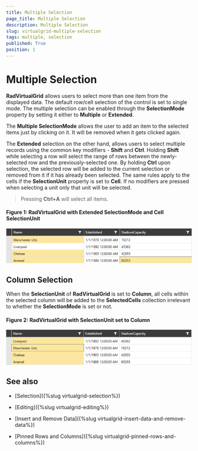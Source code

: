 ```yaml
---
title: Multiple Selection
page_title: Multiple Selection
description: Multiple Selection
slug: virtualgrid-multiple-selection
tags: multiple, selection
published: True
position: 1
---
```


# Multiple Selection

__RadVirtualGrid__ allows users to select more than one item from the displayed data. The default row/cell selection of the control is set to single mode. The multiple selection can be enabled through the __SelectionMode__ property by setting it either to __Multiple__ or __Extended__.

The __Multiple SelectionMode__ allows the user to add an item to the selected items just by clicking on it. It will be removed when it gets clicked again.

The __Extended__ selection on the other hand, allows users to select multiple records using the common key modifiers - __Shift__ and __Ctrl__. Holding __Shift__ while selecting a row will select the range of rows between the newly-selected row and the previously-selected one. By holding __Ctrl__ upon selection, the selected row will be added to the current selection or removed from it if it has already been selected. The same rules apply to the cells if the __SelectionUnit__ property is set to __Cell__. If no modifiers are pressed when selecting a unit only that unit will be selected. 

> Pressing __Ctrl+A__ will select all items.

#### __Figure 1: RadVirtualGrid with Extended SelectionMode and Cell SelectionUnit__
![RadVirtualGrid with Extended SelectionMode and Cell SelectionUnit](images/RadVirtualGrid_Selection_01.png)

## Column Selection

When the __SelectionUnit__ of __RadVirtualGrid__ is set to __Column__, all cells within the selected column will be added to the __SelectedCells__ collection irrelevant to whether the __SelectionMode__ is set or not.

#### __Figure 2: RadVirtualGrid with SelectionUnit set to Column__
![RadVirtualGrid with SelectionUnit set to Column](images/RadVirtualGrid_Selection_02.png)

## See also

* [Selection]({%slug virtualgrid-selection%})

* [Editing]({%slug virtualgrid-editing%})

* [Insert and Remove Data]({%slug virtualgrid-insert-data-and-remove-data%})

* [Pinned Rows and Columns]({%slug virtualgrid-pinned-rows-and-columns%})

